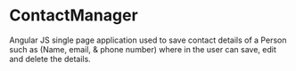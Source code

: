 # ContactManager
Angular JS single page application used to save contact details of a Person such as (Name, email, &amp; phone number) where in the user can save, edit and delete the details.

